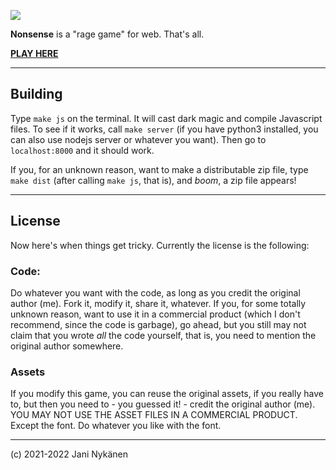 ![](https://img.itch.zone/aW1nLzc4MzU4MDYucG5n/original/RsqRuR.png)

**Nonsense** is a "rage game" for web. That's all.

[**PLAY HERE**](https://jani-nykanen.itch.io/nonsense)

-----

## Building

Type `make js` on the terminal. It will cast dark magic and compile Javascript files. To see if it works, call `make server` (if you have python3 installed, you can also use nodejs server or whatever you want). Then go to `localhost:8000` and it should work.

If you, for an unknown reason, want to make a distributable zip file, type `make dist` (after calling `make js`, that is), and *boom*, a zip file appears!

------

## License

Now here's when things get tricky. Currently the license is the following:

### Code:

Do whatever you want with the code, as long as you credit the original author (me). Fork it, modify it, share it, whatever. If you, for some totally unknown reason, want to use it in a commercial product (which I don't recommend, since the code is garbage), go ahead, but you still may not claim that you wrote *all* the code yourself, that is, you need to mention the original author somewhere.

### Assets

If you modify this game, you can reuse the original assets, if you really have to, but then you need to - you guessed it! - credit the original author (me). YOU MAY NOT USE THE ASSET FILES IN A COMMERCIAL PRODUCT. Except the font. Do whatever you like with the font.

-------

(c) 2021-2022 Jani Nykänen
